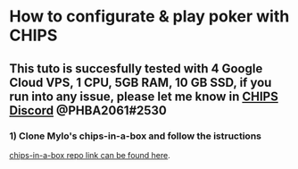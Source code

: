 # How to configurate & play poker with CHIPS
## This tuto is succesfully tested with 4 Google Cloud VPS, 1 CPU, 5GB RAM, 10 GB SSD, if you run into any issue, please let me know in [CHIPS Discord](https://discordapp.com/channels/455737840169386016/455737840668770315) @PHBA2061#2530
### 1) Clone Mylo's chips-in-a-box and follow the istructions
[chips-in-a-box repo link can be found here](https://github.com/proplatformers/chips-in-a-box).
